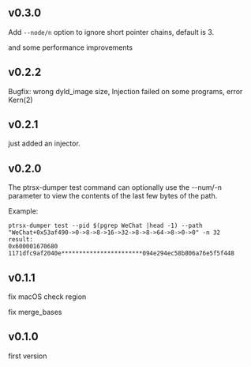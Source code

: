 ## v0.3.0

Add `--node/n` option to ignore short pointer chains, default is 3. 

and some performance improvements

## v0.2.2

Bugfix: wrong dyld_image size, Injection failed on some programs, error Kern(2)

## v0.2.1

just added an injector.

## v0.2.0

The ptrsx-dumper test command can optionally use the --num/-n parameter to view the contents of the last few bytes of the path.

Example:

```
ptrsx-dumper test --pid $(pgrep WeChat |head -1) --path "WeChat+0x53af490->0->8->8->16->32->8->8->64->8->0->0" -n 32
result:
0x600001670680
1171dfc9af2040e***********************094e294ec58b806a76e5f5f448
```

## v0.1.1

fix macOS check region

fix merge_bases

## v0.1.0
first version